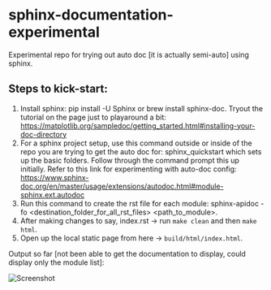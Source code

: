 # sphinx-documentation-experimental
Experimental repo for trying out auto doc [it is actually semi-auto] using sphinx. 

## Steps to kick-start:

1. Install sphinx: pip install -U Sphinx or  brew install sphinx-doc.
    Tryout the tutorial on the page just to playaround a bit: https://matplotlib.org/sampledoc/getting_started.html#installing-your-doc-directory
2. For a sphinx project setup, use this command outside or inside of the repo you are trying to get the auto doc for: sphinx_quickstart which sets up the basic folders. Follow through the command prompt this up initially.
    Refer to this link for experimenting with auto-doc config: https://www.sphinx-doc.org/en/master/usage/extensions/autodoc.html#module-sphinx.ext.autodoc
3. Run this command to create the rst file for each module: sphinx-apidoc -fo <destination_folder_for_all_rst_files> <path_to_module>. 
4. After making changes to say, index.rst -> run `make clean` and then `make html`.
5. Open up the local static page from here -> `build/html/index.html`.

Output so far [not been able to get the documentation to display, could display only the module list]:

![Screenshot](https://files.slack.com/files-pri/T02BJ9CRH-F01FHU5TUSV/screen_shot_2020-11-19_at_3.26.17_pm.png?pub_secret=5f7a608010)
